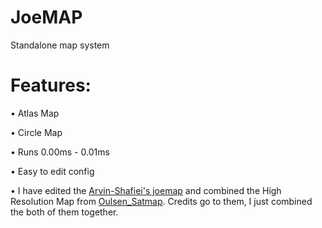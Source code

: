 # JoeMAP
 Standalone map system
 
 # Features:
 
  • Atlas Map
  
  • Circle Map
  
  • Runs 0.00ms - 0.01ms
  
  • Easy to edit config

  • I have edited the [Arvin-Shafiei's joemap](https://github.com/arvin-shafiei/joemap) and combined the High Resolution Map from [Oulsen_Satmap](https://github.com/Oulsen/oulsen_satmap). Credits go to them, I just combined the both of them together.
